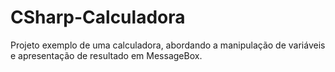 # CSharp-Calculadora
Projeto exemplo de uma calculadora, abordando a manipulação de variáveis e apresentação de resultado em MessageBox.
